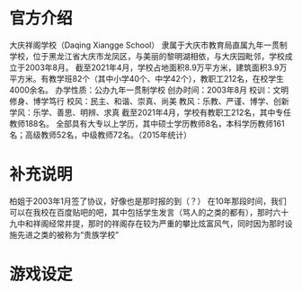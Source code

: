 # 官方介绍

大庆祥阁学校（Daqing Xiangge School）
隶属于大庆市教育局直属九年一贯制学校，位于黑龙江省大庆市龙凤区，与美丽的黎明湖相依，与大庆园毗邻，学校成立于2003年8月。
截至2021年4月，学校占地面积8.9万平方米，建筑面积3.9万平方米。有教学班82个（其中小学40个、中学42个），教职工212名，在校学生4000余名。
办学性质：公办九年一贯制学校
创办时间：2003年8月
校训：文明修身、博学笃行
校风：民主、和谐、崇真、尚美
教风：乐教、严谨、博学、创新
学风：乐学、善思、明辨、求真
截至2021年4月，学校有教职工212名，其中专任教师188名。
全部具有大专以上学历，其中硕士学历教师8名，本科学历教师161名；高级教师52名，中级教师72名。（2015年统计）

# 补充说明

柏姐于2003年1月签了协议，好像也是那时报的到（？）
在10年那段时间，我们可以在我校在百度贴吧的吧，其中包括学生发言（骂人的之类的都有），那时六十九中和祥阁经常并提，那时的祥阁存在较为严重的攀比炫富风气，同时因为那时设施先进之类的被称为“贵族学校”

# 游戏设定
